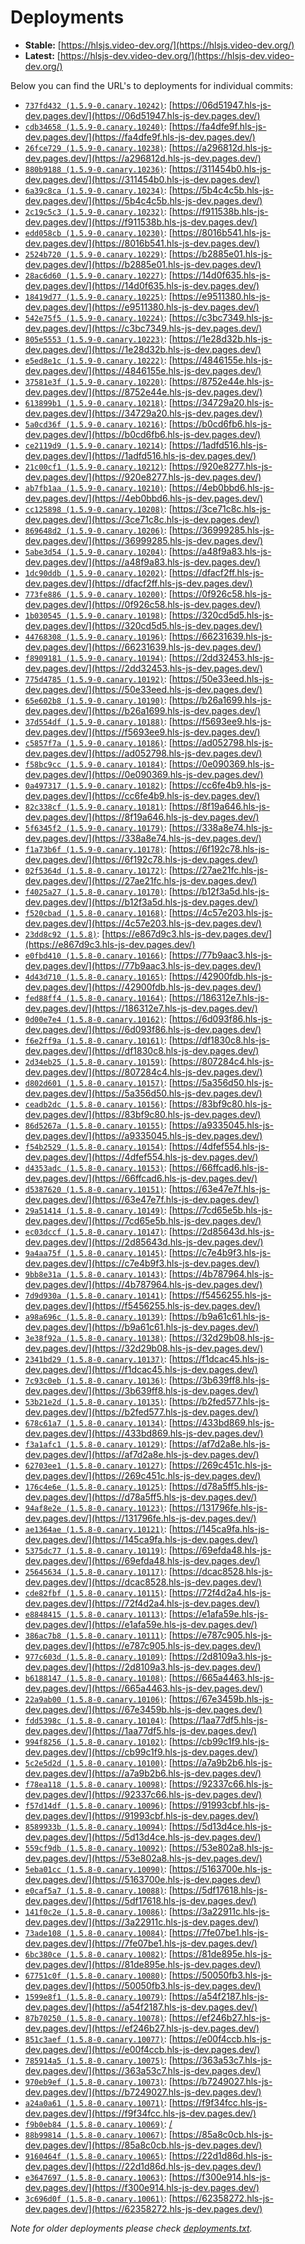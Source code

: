 # Deployments

- **Stable:** [https://hlsjs.video-dev.org/](https://hlsjs.video-dev.org/)
- **Latest:** [https://hlsjs-dev.video-dev.org/](https://hlsjs-dev.video-dev.org/)

Below you can find the URL's to deployments for individual commits:

- [`737fd432 (1.5.9-0.canary.10242)`](https://github.com/video-dev/hls.js/commit/737fd4323b927065fda2177b668b805f799e3d62): [https://06d51947.hls-js-dev.pages.dev/](https://06d51947.hls-js-dev.pages.dev/)
- [`cdb34658 (1.5.9-0.canary.10240)`](https://github.com/video-dev/hls.js/commit/cdb34658a2e94c842ea95113e418859d5c2ede94): [https://fa4dfe9f.hls-js-dev.pages.dev/](https://fa4dfe9f.hls-js-dev.pages.dev/)
- [`26fce729 (1.5.9-0.canary.10238)`](https://github.com/video-dev/hls.js/commit/26fce729ffdb6ad669e9874f37b8a03cccc12b92): [https://a296812d.hls-js-dev.pages.dev/](https://a296812d.hls-js-dev.pages.dev/)
- [`880b9188 (1.5.9-0.canary.10236)`](https://github.com/video-dev/hls.js/commit/880b9188010a4b2e7b2d868a7b7846f5a7f787be): [https://311454b0.hls-js-dev.pages.dev/](https://311454b0.hls-js-dev.pages.dev/)
- [`6a39c8ca (1.5.9-0.canary.10234)`](https://github.com/video-dev/hls.js/commit/6a39c8ca15a181ea07a6c179f0df37f7e8d0bd19): [https://5b4c4c5b.hls-js-dev.pages.dev/](https://5b4c4c5b.hls-js-dev.pages.dev/)
- [`2c19c5c3 (1.5.9-0.canary.10232)`](https://github.com/video-dev/hls.js/commit/2c19c5c389557006511546a42d6efe907d0025fe): [https://f911538b.hls-js-dev.pages.dev/](https://f911538b.hls-js-dev.pages.dev/)
- [`edd058cb (1.5.9-0.canary.10230)`](https://github.com/video-dev/hls.js/commit/edd058cb43ac4102e018f5f90a2c45a1dfd60519): [https://8016b541.hls-js-dev.pages.dev/](https://8016b541.hls-js-dev.pages.dev/)
- [`2524b720 (1.5.9-0.canary.10229)`](https://github.com/video-dev/hls.js/commit/2524b720caa75a10264237a7c197aa6f5ce3d7ab): [https://b2885e01.hls-js-dev.pages.dev/](https://b2885e01.hls-js-dev.pages.dev/)
- [`28ac6d60 (1.5.9-0.canary.10227)`](https://github.com/video-dev/hls.js/commit/28ac6d60fb47eec1500058c6b752eea1d76a4c80): [https://14d0f635.hls-js-dev.pages.dev/](https://14d0f635.hls-js-dev.pages.dev/)
- [`18419d77 (1.5.9-0.canary.10225)`](https://github.com/video-dev/hls.js/commit/18419d772edb5e1642064d0ae0c789a9ee604d46): [https://e9511380.hls-js-dev.pages.dev/](https://e9511380.hls-js-dev.pages.dev/)
- [`542e75f5 (1.5.9-0.canary.10224)`](https://github.com/video-dev/hls.js/commit/542e75f5baaeb14b025521ee6f96a0420893e502): [https://c3bc7349.hls-js-dev.pages.dev/](https://c3bc7349.hls-js-dev.pages.dev/)
- [`805e5553 (1.5.9-0.canary.10223)`](https://github.com/video-dev/hls.js/commit/805e55535e1a4150c2cfbaf88f6f81bfe24a8df0): [https://1e28d32b.hls-js-dev.pages.dev/](https://1e28d32b.hls-js-dev.pages.dev/)
- [`e5ed8e1c (1.5.9-0.canary.10222)`](https://github.com/video-dev/hls.js/commit/e5ed8e1ce710dad6b50d3ab053d8f57a3ad902af): [https://4846155e.hls-js-dev.pages.dev/](https://4846155e.hls-js-dev.pages.dev/)
- [`37581e3f (1.5.9-0.canary.10220)`](https://github.com/video-dev/hls.js/commit/37581e3f919963b1f7f0a7ace62c037deaeb8242): [https://8752e44e.hls-js-dev.pages.dev/](https://8752e44e.hls-js-dev.pages.dev/)
- [`613899b1 (1.5.9-0.canary.10218)`](https://github.com/video-dev/hls.js/commit/613899b1b4ca0de391965ca557a9b396a0bc7f5c): [https://34729a20.hls-js-dev.pages.dev/](https://34729a20.hls-js-dev.pages.dev/)
- [`5a0cd36f (1.5.9-0.canary.10216)`](https://github.com/video-dev/hls.js/commit/5a0cd36ff35ae3ac9f6c0785bf10b62f0b449b03): [https://b0cd6fb6.hls-js-dev.pages.dev/](https://b0cd6fb6.hls-js-dev.pages.dev/)
- [`ce2119d9 (1.5.9-0.canary.10214)`](https://github.com/video-dev/hls.js/commit/ce2119d9dc25823d97d31d7b8d0163574e2ca47b): [https://1adfd516.hls-js-dev.pages.dev/](https://1adfd516.hls-js-dev.pages.dev/)
- [`21c00cf1 (1.5.9-0.canary.10212)`](https://github.com/video-dev/hls.js/commit/21c00cf1a7becab3d269629719f4164e2645709a): [https://920e8277.hls-js-dev.pages.dev/](https://920e8277.hls-js-dev.pages.dev/)
- [`ab7fb1aa (1.5.9-0.canary.10210)`](https://github.com/video-dev/hls.js/commit/ab7fb1aa82d91b690de7b047678945b650dc1101): [https://4eb0bbd6.hls-js-dev.pages.dev/](https://4eb0bbd6.hls-js-dev.pages.dev/)
- [`cc125898 (1.5.9-0.canary.10208)`](https://github.com/video-dev/hls.js/commit/cc1258986ad1f0d989aac205622f3b48e4fe4845): [https://3ce71c8c.hls-js-dev.pages.dev/](https://3ce71c8c.hls-js-dev.pages.dev/)
- [`869648d2 (1.5.9-0.canary.10206)`](https://github.com/video-dev/hls.js/commit/869648d20714dda92080dfeb81b9cd6b71daa75b): [https://36999285.hls-js-dev.pages.dev/](https://36999285.hls-js-dev.pages.dev/)
- [`5abe3d54 (1.5.9-0.canary.10204)`](https://github.com/video-dev/hls.js/commit/5abe3d54c2d6998666ac050e6fc779bdcc42bb9a): [https://a48f9a83.hls-js-dev.pages.dev/](https://a48f9a83.hls-js-dev.pages.dev/)
- [`1dc90ddb (1.5.9-0.canary.10202)`](https://github.com/video-dev/hls.js/commit/1dc90ddb96c8a11241d0ebb2710f0f1dba936129): [https://dfacf2ff.hls-js-dev.pages.dev/](https://dfacf2ff.hls-js-dev.pages.dev/)
- [`773fe886 (1.5.9-0.canary.10200)`](https://github.com/video-dev/hls.js/commit/773fe886ed45cc83a015045c314763953b9a49d9): [https://0f926c58.hls-js-dev.pages.dev/](https://0f926c58.hls-js-dev.pages.dev/)
- [`1b030545 (1.5.9-0.canary.10198)`](https://github.com/video-dev/hls.js/commit/1b0305459ae85f431a7614c7cebf328c6d185c1b): [https://320cd5d5.hls-js-dev.pages.dev/](https://320cd5d5.hls-js-dev.pages.dev/)
- [`44768308 (1.5.9-0.canary.10196)`](https://github.com/video-dev/hls.js/commit/447683084891b0e316c87100f5775ab8fc143c47): [https://66231639.hls-js-dev.pages.dev/](https://66231639.hls-js-dev.pages.dev/)
- [`f8909181 (1.5.9-0.canary.10194)`](https://github.com/video-dev/hls.js/commit/f890918198f12d533a055eeba3901f9ae01da91f): [https://2dd32453.hls-js-dev.pages.dev/](https://2dd32453.hls-js-dev.pages.dev/)
- [`775d4785 (1.5.9-0.canary.10192)`](https://github.com/video-dev/hls.js/commit/775d4785d5cc914ff5b742ea899a9bbc679704d7): [https://50e33eed.hls-js-dev.pages.dev/](https://50e33eed.hls-js-dev.pages.dev/)
- [`65e602b8 (1.5.9-0.canary.10190)`](https://github.com/video-dev/hls.js/commit/65e602b8ea22d84741a481bdec35df23aa3c35bb): [https://b26a1699.hls-js-dev.pages.dev/](https://b26a1699.hls-js-dev.pages.dev/)
- [`37d554df (1.5.9-0.canary.10188)`](https://github.com/video-dev/hls.js/commit/37d554df2e806bf242d10a2207164747fa48b5de): [https://f5693ee9.hls-js-dev.pages.dev/](https://f5693ee9.hls-js-dev.pages.dev/)
- [`c5857f7a (1.5.9-0.canary.10186)`](https://github.com/video-dev/hls.js/commit/c5857f7afd72c0c05e1cfa406e311aa8cc38f4b3): [https://ad052798.hls-js-dev.pages.dev/](https://ad052798.hls-js-dev.pages.dev/)
- [`f58bc9cc (1.5.9-0.canary.10184)`](https://github.com/video-dev/hls.js/commit/f58bc9cc40907cade9ad325ea0694eb986c9a6be): [https://0e090369.hls-js-dev.pages.dev/](https://0e090369.hls-js-dev.pages.dev/)
- [`0a497317 (1.5.9-0.canary.10182)`](https://github.com/video-dev/hls.js/commit/0a497317de8e73e6ad0f35bc06c8b327e10c995f): [https://cc6fe4b9.hls-js-dev.pages.dev/](https://cc6fe4b9.hls-js-dev.pages.dev/)
- [`82c338cf (1.5.9-0.canary.10181)`](https://github.com/video-dev/hls.js/commit/82c338cf9e4cafca11b7dfcb2a3f95b08d48d630): [https://8f19a646.hls-js-dev.pages.dev/](https://8f19a646.hls-js-dev.pages.dev/)
- [`5f6345f2 (1.5.9-0.canary.10179)`](https://github.com/video-dev/hls.js/commit/5f6345f22edcfd0766f89b04c1f1e7e2b1571971): [https://338a8e74.hls-js-dev.pages.dev/](https://338a8e74.hls-js-dev.pages.dev/)
- [`f1a73b6f (1.5.9-0.canary.10178)`](https://github.com/video-dev/hls.js/commit/f1a73b6f39fe1b1f58b2292348c33dd3b890ed3c): [https://6f192c78.hls-js-dev.pages.dev/](https://6f192c78.hls-js-dev.pages.dev/)
- [`02f5364d (1.5.8-0.canary.10172)`](https://github.com/video-dev/hls.js/commit/02f5364d801847873aecd5a215f2865f68421de3): [https://27ae21fc.hls-js-dev.pages.dev/](https://27ae21fc.hls-js-dev.pages.dev/)
- [`f4025a27 (1.5.8-0.canary.10170)`](https://github.com/video-dev/hls.js/commit/f4025a27853ec21d43c75a980124fbbc7b5e206d): [https://b12f3a5d.hls-js-dev.pages.dev/](https://b12f3a5d.hls-js-dev.pages.dev/)
- [`f520cbad (1.5.8-0.canary.10168)`](https://github.com/video-dev/hls.js/commit/f520cbad23ff991c1ab3c07a55e31e875808ab67): [https://4c57e203.hls-js-dev.pages.dev/](https://4c57e203.hls-js-dev.pages.dev/)
- [`23dd8c92 (1.5.8)`](https://github.com/video-dev/hls.js/commit/23dd8c92129c16f035ffa19bf79a77263375197c): [https://e867d9c3.hls-js-dev.pages.dev/](https://e867d9c3.hls-js-dev.pages.dev/)
- [`e0fbd410 (1.5.8-0.canary.10166)`](https://github.com/video-dev/hls.js/commit/e0fbd4108af41d918a9499d6455b34bf6b7faafe): [https://77b9aac3.hls-js-dev.pages.dev/](https://77b9aac3.hls-js-dev.pages.dev/)
- [`4d43d710 (1.5.8-0.canary.10165)`](https://github.com/video-dev/hls.js/commit/4d43d7109940926859dff85dce4495716538b4ec): [https://42900fdb.hls-js-dev.pages.dev/](https://42900fdb.hls-js-dev.pages.dev/)
- [`fed88ff4 (1.5.8-0.canary.10164)`](https://github.com/video-dev/hls.js/commit/fed88ff41b8b2a05a3341805a6c3ee6f86b07d87): [https://186312e7.hls-js-dev.pages.dev/](https://186312e7.hls-js-dev.pages.dev/)
- [`0d00e7e4 (1.5.8-0.canary.10162)`](https://github.com/video-dev/hls.js/commit/0d00e7e4e72193970d3596037882a2159c2e5f6b): [https://6d093f86.hls-js-dev.pages.dev/](https://6d093f86.hls-js-dev.pages.dev/)
- [`f6e2ff9a (1.5.8-0.canary.10161)`](https://github.com/video-dev/hls.js/commit/f6e2ff9a908c472abca54a93f6e3679883ccfe51): [https://df1830c8.hls-js-dev.pages.dev/](https://df1830c8.hls-js-dev.pages.dev/)
- [`2d34eb25 (1.5.8-0.canary.10159)`](https://github.com/video-dev/hls.js/commit/2d34eb25010e3bcbbd49adb4e1f81079543f9526): [https://807284c4.hls-js-dev.pages.dev/](https://807284c4.hls-js-dev.pages.dev/)
- [`d802d601 (1.5.8-0.canary.10157)`](https://github.com/video-dev/hls.js/commit/d802d6013c7044cdfc7db6963643abbcf1b2d351): [https://5a356d50.hls-js-dev.pages.dev/](https://5a356d50.hls-js-dev.pages.dev/)
- [`ceadb2dc (1.5.8-0.canary.10156)`](https://github.com/video-dev/hls.js/commit/ceadb2dce46dde6c709c966d7585e7b1164936c0): [https://83bf9c80.hls-js-dev.pages.dev/](https://83bf9c80.hls-js-dev.pages.dev/)
- [`86d5267a (1.5.8-0.canary.10155)`](https://github.com/video-dev/hls.js/commit/86d5267abb96e8f8afc90aca3a534fe51ae7620a): [https://a9335045.hls-js-dev.pages.dev/](https://a9335045.hls-js-dev.pages.dev/)
- [`f54b2529 (1.5.8-0.canary.10154)`](https://github.com/video-dev/hls.js/commit/f54b2529edb5bc869271e8d653ac9d8876cd3d25): [https://4dfef554.hls-js-dev.pages.dev/](https://4dfef554.hls-js-dev.pages.dev/)
- [`d4353adc (1.5.8-0.canary.10153)`](https://github.com/video-dev/hls.js/commit/d4353adc285ae2df3c776e62e649e430ea2e454f): [https://66ffcad6.hls-js-dev.pages.dev/](https://66ffcad6.hls-js-dev.pages.dev/)
- [`d5387620 (1.5.8-0.canary.10151)`](https://github.com/video-dev/hls.js/commit/d5387620ff811721ab1633a911f45694b6c142b5): [https://63e47e7f.hls-js-dev.pages.dev/](https://63e47e7f.hls-js-dev.pages.dev/)
- [`29a51414 (1.5.8-0.canary.10149)`](https://github.com/video-dev/hls.js/commit/29a5141492f0034ac05250ca712f7874abeee128): [https://7cd65e5b.hls-js-dev.pages.dev/](https://7cd65e5b.hls-js-dev.pages.dev/)
- [`ec03dccf (1.5.8-0.canary.10147)`](https://github.com/video-dev/hls.js/commit/ec03dccf458399d89d117aa0b5882f9c7af314af): [https://2d85643d.hls-js-dev.pages.dev/](https://2d85643d.hls-js-dev.pages.dev/)
- [`9a4aa75f (1.5.8-0.canary.10145)`](https://github.com/video-dev/hls.js/commit/9a4aa75fa015fca178ad8f9c6f61f4a133d27b47): [https://c7e4b9f3.hls-js-dev.pages.dev/](https://c7e4b9f3.hls-js-dev.pages.dev/)
- [`9bb8e31a (1.5.8-0.canary.10143)`](https://github.com/video-dev/hls.js/commit/9bb8e31a2959a652b6a09d3a01dbbd865433de5a): [https://4b787964.hls-js-dev.pages.dev/](https://4b787964.hls-js-dev.pages.dev/)
- [`7d9d930a (1.5.8-0.canary.10141)`](https://github.com/video-dev/hls.js/commit/7d9d930ad1af00c70e75dc6e0d178805d6a35932): [https://f5456255.hls-js-dev.pages.dev/](https://f5456255.hls-js-dev.pages.dev/)
- [`a98a696c (1.5.8-0.canary.10139)`](https://github.com/video-dev/hls.js/commit/a98a696cfaeb8ee5327124404a8dd0db323d726a): [https://b9a61c61.hls-js-dev.pages.dev/](https://b9a61c61.hls-js-dev.pages.dev/)
- [`3e38f92a (1.5.8-0.canary.10138)`](https://github.com/video-dev/hls.js/commit/3e38f92ae24a74fb9cdf8bd7209d0022c7dfcb1f): [https://32d29b08.hls-js-dev.pages.dev/](https://32d29b08.hls-js-dev.pages.dev/)
- [`2341bd29 (1.5.8-0.canary.10137)`](https://github.com/video-dev/hls.js/commit/2341bd29ea287a942a6aa97067856f5e77666039): [https://f1dcac45.hls-js-dev.pages.dev/](https://f1dcac45.hls-js-dev.pages.dev/)
- [`7c93c0eb (1.5.8-0.canary.10136)`](https://github.com/video-dev/hls.js/commit/7c93c0eb6e4b9aab7cdc48ad2ff7dd17175570a6): [https://3b639ff8.hls-js-dev.pages.dev/](https://3b639ff8.hls-js-dev.pages.dev/)
- [`53b21e2d (1.5.8-0.canary.10135)`](https://github.com/video-dev/hls.js/commit/53b21e2d96136f60597e8b8f12e55c048201a53b): [https://b2fed577.hls-js-dev.pages.dev/](https://b2fed577.hls-js-dev.pages.dev/)
- [`678c61a7 (1.5.8-0.canary.10134)`](https://github.com/video-dev/hls.js/commit/678c61a7a74ed683cf65722a85b0d21848649db6): [https://433bd869.hls-js-dev.pages.dev/](https://433bd869.hls-js-dev.pages.dev/)
- [`f3a1afc1 (1.5.8-0.canary.10129)`](https://github.com/video-dev/hls.js/commit/f3a1afc1032634e457ec8f9c71c606e8326cad11): [https://af7d2a8e.hls-js-dev.pages.dev/](https://af7d2a8e.hls-js-dev.pages.dev/)
- [`62703ee1 (1.5.8-0.canary.10127)`](https://github.com/video-dev/hls.js/commit/62703ee1b2ee37b60ef9477672dd3117066c9d39): [https://269c451c.hls-js-dev.pages.dev/](https://269c451c.hls-js-dev.pages.dev/)
- [`176c4e6e (1.5.8-0.canary.10125)`](https://github.com/video-dev/hls.js/commit/176c4e6ed2ff0f58b90489794c66b8fe7cff81cd): [https://d78a5ff5.hls-js-dev.pages.dev/](https://d78a5ff5.hls-js-dev.pages.dev/)
- [`94af8e2e (1.5.8-0.canary.10123)`](https://github.com/video-dev/hls.js/commit/94af8e2e9f3c362163e5cd7d73ecb2c1d1b485cf): [https://131796fe.hls-js-dev.pages.dev/](https://131796fe.hls-js-dev.pages.dev/)
- [`ae1364ae (1.5.8-0.canary.10121)`](https://github.com/video-dev/hls.js/commit/ae1364ae800040b1cdbdddf80de1150e8caa8d7f): [https://145ca9fa.hls-js-dev.pages.dev/](https://145ca9fa.hls-js-dev.pages.dev/)
- [`5375dc77 (1.5.8-0.canary.10119)`](https://github.com/video-dev/hls.js/commit/5375dc774db9ebf783196635f7a5fdaa8bfb3c99): [https://69efda48.hls-js-dev.pages.dev/](https://69efda48.hls-js-dev.pages.dev/)
- [`25645634 (1.5.8-0.canary.10117)`](https://github.com/video-dev/hls.js/commit/25645634e24875bc7db82a822248a7c0165da2bf): [https://dcac8528.hls-js-dev.pages.dev/](https://dcac8528.hls-js-dev.pages.dev/)
- [`cde82fbf (1.5.8-0.canary.10115)`](https://github.com/video-dev/hls.js/commit/cde82fbfc586040ee174528aa4dd1ed73f63aee0): [https://72f4d2a4.hls-js-dev.pages.dev/](https://72f4d2a4.hls-js-dev.pages.dev/)
- [`e8848415 (1.5.8-0.canary.10113)`](https://github.com/video-dev/hls.js/commit/e88484153ec887361b2a42f6ad8cacd228cb22e2): [https://e1afa59e.hls-js-dev.pages.dev/](https://e1afa59e.hls-js-dev.pages.dev/)
- [`386ac7b8 (1.5.8-0.canary.10111)`](https://github.com/video-dev/hls.js/commit/386ac7b8874c8f0c1ca2bf3fcae27c0b761ec774): [https://e787c905.hls-js-dev.pages.dev/](https://e787c905.hls-js-dev.pages.dev/)
- [`977c603d (1.5.8-0.canary.10109)`](https://github.com/video-dev/hls.js/commit/977c603dd21fff6b79299fd144ba77f5aff9a5b1): [https://2d8109a3.hls-js-dev.pages.dev/](https://2d8109a3.hls-js-dev.pages.dev/)
- [`b6188147 (1.5.8-0.canary.10108)`](https://github.com/video-dev/hls.js/commit/b618814723dce5906b4c6db364dda153df4a20b5): [https://665a4463.hls-js-dev.pages.dev/](https://665a4463.hls-js-dev.pages.dev/)
- [`22a9ab00 (1.5.8-0.canary.10106)`](https://github.com/video-dev/hls.js/commit/22a9ab00a0de47c67ffb54e67a301932e1228ccb): [https://67e3459b.hls-js-dev.pages.dev/](https://67e3459b.hls-js-dev.pages.dev/)
- [`fdd5398c (1.5.8-0.canary.10104)`](https://github.com/video-dev/hls.js/commit/fdd5398c926a2576f74279e7bdf9e748d96c14e8): [https://1aa77df5.hls-js-dev.pages.dev/](https://1aa77df5.hls-js-dev.pages.dev/)
- [`994f8256 (1.5.8-0.canary.10102)`](https://github.com/video-dev/hls.js/commit/994f8256a190552c52fdaa7539c4855898d2066e): [https://cb99c1f9.hls-js-dev.pages.dev/](https://cb99c1f9.hls-js-dev.pages.dev/)
- [`5c2e5d2d (1.5.8-0.canary.10100)`](https://github.com/video-dev/hls.js/commit/5c2e5d2d041cb0ff69f2aeb0705699e2d7115139): [https://a7a9b2b6.hls-js-dev.pages.dev/](https://a7a9b2b6.hls-js-dev.pages.dev/)
- [`f78ea118 (1.5.8-0.canary.10098)`](https://github.com/video-dev/hls.js/commit/f78ea118e24661701fc97e7ab8d9b2f4dd79e354): [https://92337c66.hls-js-dev.pages.dev/](https://92337c66.hls-js-dev.pages.dev/)
- [`f57d14df (1.5.8-0.canary.10096)`](https://github.com/video-dev/hls.js/commit/f57d14df0e52f93bd9b22074ac582a000fa83e2a): [https://91993cbf.hls-js-dev.pages.dev/](https://91993cbf.hls-js-dev.pages.dev/)
- [`8589933b (1.5.8-0.canary.10094)`](https://github.com/video-dev/hls.js/commit/8589933b592fa2f269d50021c9a9dd0350cc7f5e): [https://5d13d4ce.hls-js-dev.pages.dev/](https://5d13d4ce.hls-js-dev.pages.dev/)
- [`559cf9db (1.5.8-0.canary.10092)`](https://github.com/video-dev/hls.js/commit/559cf9dbd02c82ae2c876abac5f836a97442066e): [https://53e802a8.hls-js-dev.pages.dev/](https://53e802a8.hls-js-dev.pages.dev/)
- [`5eba01cc (1.5.8-0.canary.10090)`](https://github.com/video-dev/hls.js/commit/5eba01cc0f70091ee16a1b58b09193b453fda843): [https://5163700e.hls-js-dev.pages.dev/](https://5163700e.hls-js-dev.pages.dev/)
- [`e0caf5a7 (1.5.8-0.canary.10088)`](https://github.com/video-dev/hls.js/commit/e0caf5a797ee8c2baec53bc6ccf83b25b8461ec9): [https://5df17618.hls-js-dev.pages.dev/](https://5df17618.hls-js-dev.pages.dev/)
- [`141f0c2e (1.5.8-0.canary.10086)`](https://github.com/video-dev/hls.js/commit/141f0c2e723b0e541c1779230b7c4540a1af95a6): [https://3a22911c.hls-js-dev.pages.dev/](https://3a22911c.hls-js-dev.pages.dev/)
- [`73ade108 (1.5.8-0.canary.10084)`](https://github.com/video-dev/hls.js/commit/73ade108df22b9bfb3d6253e7e5cd6f7c47808c0): [https://7fe07be1.hls-js-dev.pages.dev/](https://7fe07be1.hls-js-dev.pages.dev/)
- [`6bc380ce (1.5.8-0.canary.10082)`](https://github.com/video-dev/hls.js/commit/6bc380ce1e6e77f60203e6348ec159d1a992aae9): [https://81de895e.hls-js-dev.pages.dev/](https://81de895e.hls-js-dev.pages.dev/)
- [`67751c0f (1.5.8-0.canary.10080)`](https://github.com/video-dev/hls.js/commit/67751c0f5227ea037f5339b1ff75a98bf52032e3): [https://50050fb3.hls-js-dev.pages.dev/](https://50050fb3.hls-js-dev.pages.dev/)
- [`1599e8f1 (1.5.8-0.canary.10079)`](https://github.com/video-dev/hls.js/commit/1599e8f1ff821665223034247432a4942493b852): [https://a54f2187.hls-js-dev.pages.dev/](https://a54f2187.hls-js-dev.pages.dev/)
- [`87b70250 (1.5.8-0.canary.10078)`](https://github.com/video-dev/hls.js/commit/87b70250981df1b55d8137f8ed750c66b80c11dc): [https://ef246b27.hls-js-dev.pages.dev/](https://ef246b27.hls-js-dev.pages.dev/)
- [`851c3aef (1.5.8-0.canary.10077)`](https://github.com/video-dev/hls.js/commit/851c3aefb07d8bca7fcf0a22a0a3070c13509eeb): [https://e00f4ccb.hls-js-dev.pages.dev/](https://e00f4ccb.hls-js-dev.pages.dev/)
- [`785914a5 (1.5.8-0.canary.10075)`](https://github.com/video-dev/hls.js/commit/785914a54bf440f31f4c853808ed99f7b54762f4): [https://363a53c7.hls-js-dev.pages.dev/](https://363a53c7.hls-js-dev.pages.dev/)
- [`970eb9ef (1.5.8-0.canary.10073)`](https://github.com/video-dev/hls.js/commit/970eb9ef3efb838cb6eb16ef07b588fed9e970af): [https://b7249027.hls-js-dev.pages.dev/](https://b7249027.hls-js-dev.pages.dev/)
- [`a24a0a61 (1.5.8-0.canary.10071)`](https://github.com/video-dev/hls.js/commit/a24a0a612e684ec96d83b5d417938bd52a777fbd): [https://f9f34fcc.hls-js-dev.pages.dev/](https://f9f34fcc.hls-js-dev.pages.dev/)
- [`f9b0eb84 (1.5.8-0.canary.10069)`](https://github.com/video-dev/hls.js/commit/f9b0eb842a7b466f886f96ee8556bf380e1f6d6c): [/](/)
- [`88b99814 (1.5.8-0.canary.10067)`](https://github.com/video-dev/hls.js/commit/88b9981430ee098f516e992a269c128dd105868a): [https://85a8c0cb.hls-js-dev.pages.dev/](https://85a8c0cb.hls-js-dev.pages.dev/)
- [`9160464f (1.5.8-0.canary.10065)`](https://github.com/video-dev/hls.js/commit/9160464fad3ff863be01324fa147c8636adcfd1b): [https://22d1d86d.hls-js-dev.pages.dev/](https://22d1d86d.hls-js-dev.pages.dev/)
- [`e3647697 (1.5.8-0.canary.10063)`](https://github.com/video-dev/hls.js/commit/e364769735a0a57e8d7a939ba19da90da7a9f93a): [https://f300e914.hls-js-dev.pages.dev/](https://f300e914.hls-js-dev.pages.dev/)
- [`3c696d0f (1.5.8-0.canary.10061)`](https://github.com/video-dev/hls.js/commit/3c696d0f47de6c5bdc9dc50a0b6a016c00bf807d): [https://62358272.hls-js-dev.pages.dev/](https://62358272.hls-js-dev.pages.dev/)

_Note for older deployments please check [deployments.txt](./deployments.txt)._
